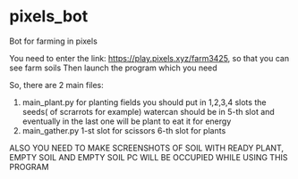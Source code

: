 # pixels_bot
Bot for farming in pixels


You need to enter the link: https://play.pixels.xyz/farm3425, so that you can see farm soils
Then launch the program which you need 


So, there are 2 main files:
1. main_plant.py for planting fields
you should put in 1,2,3,4 slots the seeds( of scrarrots for example)
watercan should be in 5-th slot and eventually in the last one will be plant to eat it for energy
2. main_gather.py
1-st slot for scissors
6-th slot for  plants

ALSO YOU NEED TO MAKE SCREENSHOTS OF SOIL WITH READY PLANT, EMPTY SOIL AND EMPTY SOIL
PC WILL BE OCCUPIED WHILE USING THIS PROGRAM
